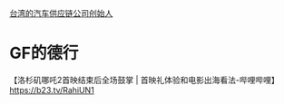 [台湾的汽车供应链公司创始人](https://www.bilibili.com/video/BV1UrqkYvEZX/?spm_id_from=333.788.top_right_bar_window_history.content.click&vd_source=22af953ea4c09540ad1966711a2d53f0)



# GF的德行

【洛杉矶哪吒2首映结束后全场鼓掌 | 首映礼体验和电影出海看法-哔哩哔哩】 https://b23.tv/RahiUN1
